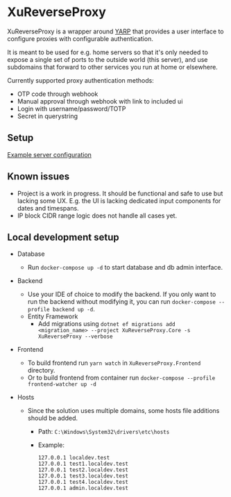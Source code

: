 # XuReverseProxy

XuReverseProxy is a wrapper around [YARP](https://github.com/microsoft/reverse-proxy) that provides a user interface to configure proxies with configurable authentication.

It is meant to be used for e.g. home servers so that it's only needed to expose a single set of ports to the outside world (this server), and use subdomains that forward to other services you run at home or elsewhere.

Currently supported proxy authentication methods:

* OTP code through webhook
* Manual approval through webhook with link to included ui
* Login with username/password/TOTP
* Secret in querystring

## Setup

[Example server configuration](Docker/prod-example/README.md)

## Known issues

* Project is a work in progress. It should be functional and safe to use but lacking some UX. E.g. the UI is lacking dedicated input components for dates and timespans.
* IP block CIDR range logic does not handle all cases yet.

## Local development setup

* Database
  * Run `docker-compose up -d` to start database and db admin interface.

* Backend
  * Use your IDE of choice to modify the backend. If you only want to run the backend without modifying it, you can run `docker-compose --profile backend up -d`.
  * Entity Framework
    * Add migrations using `dotnet ef migrations add <migration_name> --project XuReverseProxy.Core -s XuReverseProxy --verbose`
  
* Frontend
  * To build frontend run `yarn watch` in `XuReverseProxy.Frontend` directory.
  * Or to build frontend from container run `docker-compose --profile frontend-watcher up -d`

* Hosts
  * Since the solution uses multiple domains, some hosts file additions should be added.
    * Path: `C:\Windows\System32\drivers\etc\hosts`
    * Example:

        ```hosts
        127.0.0.1 localdev.test
        127.0.0.1 test1.localdev.test
        127.0.0.1 test2.localdev.test
        127.0.0.1 test3.localdev.test
        127.0.0.1 test4.localdev.test
        127.0.0.1 admin.localdev.test
        ```
